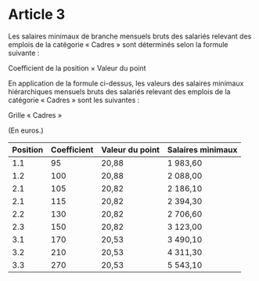 # Article 3

Les salaires minimaux de branche mensuels bruts des salariés relevant des emplois de la catégorie « Cadres » sont déterminés selon la formule suivante :

Coefficient de la position × Valeur du point

En application de la formule ci-dessus, les valeurs des salaires minimaux hiérarchiques mensuels bruts des salariés relevant des emplois de la catégorie « Cadres » sont les suivantes :

Grille « Cadres »

(En euros.)

  


| Position | Coefficient | Valeur du point | Salaires minimaux |
| --- | --- | --- | --- |
| 1.1 | 95 | 20,88 | 1 983,60 |
| 1.2 | 100 | 20,88 | 2 088,00 |
| 2.1 | 105 | 20,82 | 2 186,10 |
| 2.1 | 115 | 20,82 | 2 394,30 |
| 2.2 | 130 | 20,82 | 2 706,60 |
| 2.3 | 150 | 20,82 | 3 123,00 |
| 3.1 | 170 | 20,53 | 3 490,10 |
| 3.2 | 210 | 20,53 | 4 311,30 |
| 3.3 | 270 | 20,53 | 5 543,10 |

  
